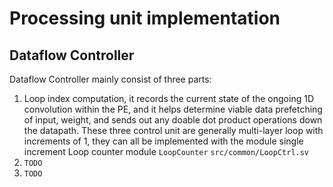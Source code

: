# Processing unit implementation
## Dataflow Controller
Dataflow Controller mainly consist of three parts:
1. Loop index computation, it records the current state of the ongoing 1D convolution within the PE, and it helps determine viable data prefetching of input, weight, and sends out any doable dot product operations down the datapath. These three control unit are generally multi-layer loop with increments of 1, they can all be implemented with the module single increment Loop counter module `LoopCounter` `src/common/LoopCtrl.sv`
2. `TODO`
3. `TODO` 
